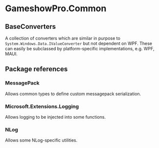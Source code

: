 ﻿# GameshowPro.Common
## BaseConverters
A collection of converters which are similar in purpose to `System.Windows.Data.IValueConverter` but not dependent on WPF. These can easily be subclassed by platform-specific implementations, e.g. WPF, MAUI.
## Package references
### MessagePack
Allows common types to define custom messagepack serialization.
### Microsoft.Extensions.Logging
Allows logging to be injected into some functions.
### NLog
Allows some NLog-specific utilities.
